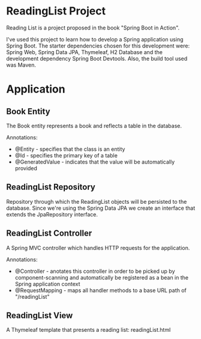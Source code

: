 # ReadingList Project

Reading List is a project proposed in the book "Spring Boot in Action".

I've used this project to learn how to develop a Spring application using Spring Boot. The starter dependencies chosen for this development were: Spring Web, Spring Data JPA, Thymeleaf, H2 Database and the development dependency Spring Boot Devtools. Also, the build tool used was Maven. 

# Application

## Book Entity

The Book entity represents a book and reflects a table in the database.

Annotations:
* @Entity - specifies that the class is an entity
* @Id - specifies the primary key of a table
* @GeneratedValue - indicates that the value will be automatically provided

## ReadingList Repository

Repository through which the ReadingList objects will be persisted to the database. Since we're using the Spring Data JPA we create an interface that extends the JpaRepository interface.

## ReadingList Controller

A Spring MVC controller which handles HTTP requests for the application.

Annotations:
* @Controller - anotates this controller in order to be picked up by component-scanning and automatically be registered as a bean in the Spring application context
* @RequestMapping - maps all handler methods to a base URL path of "/readingList" 

## ReadingList View

A Thymeleaf template that presents a reading list: readingList.html

